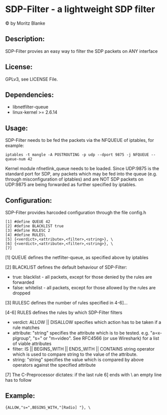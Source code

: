 SDP-Filter - a lightweight SDP filter
=====================================

© by Moritz Blanke 


Description:
------------

SDP-Filter provies an easy way to filter the SDP packets on ANY interface


License:
-------

GPLv3, see LICENSE File.


Dependencies:
------------

* libnetfilter-queue
* linux-kernel >= 2.6.14


Usage:
------

SDP-Filter needs to be fed the packets via the NFQUEUE of iptables, for example:

    iptables -t mangle -A POSTROUTING -p udp --dport 9875 -j NFQUEUE --queue-num 42

Kernel module nfnetlink_queue needs to be loaded.
Since UDP:9875 is the standard port for SDP, any packets which may be fed into the queue
(e.g. through misconfiguration of iptables) and are NOT SDP packets on UDP:9875 are
being forwarded as further specified by iptables.


Configuration:
--------------

SDP-Filter provides harcoded configuration through the file config.h

    [1] #define QUEUE 42
    [2] #define BLACKLIST true
    [3] #define RULESC 2
    [4] #define RULES\
    [5]	{<verdict>,<attribute>,<filter>,<string>}, \
    [6]	{<verdict>,<attribute>,<filter>,<string>}, \
    [7]

[1] QUEUE defines the netfilter-queue, as specified above by iptables

[2] BLACKLIST defines the default behaviour of SDP-Filter:
* true: blacklist - all packets, except for those denied by the rules are forwarded 
* false: whitelist - all packets, except for those allowed by the rules are dropped

[3] RULESC defines the number of rules specified in 4-6]...

[4-6] RULES defines the rules by which SDP-Filter filters

* verdict: ALLOW || DISALLOW specifies which action has to be taken if a rule matches
* attribute: "string" specifies the attribute which is to be tested. e.g. "a=x-plgroup", "s=" or "m=video". See RFC4566 (or use Wireshark) for a list of viable attributes
* filter: IS || BEGINS_WITH || ENDS_WITH || CONTAINS string operator which is used to compare string to the value of the attribute.
* string: "string" specifies the value which is compared by above operators against the specified attribute

[7] The C-Preprocessor dictates: if the last rule 6] ends with \ an empty line has to follow

	
Example:
--------

    {ALLOW,"s=",BEGINS_WITH,"[Radio] "}, \

